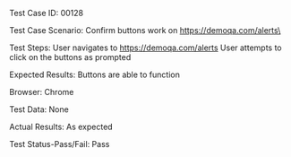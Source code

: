 Test Case ID: 00128

Test Case Scenario: Confirm buttons work on https://demoqa.com/alerts\

Test Steps: 
User navigates to https://demoqa.com/alerts
User attempts to click on the buttons as prompted

Expected Results: Buttons are able to function

Browser: Chrome

Test Data: None

Actual Results: As expected

Test Status-Pass/Fail: Pass

